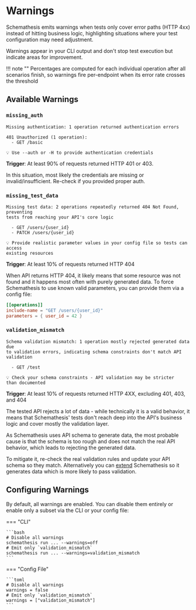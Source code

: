 # Warnings

Schemathesis emits warnings when tests only cover error paths (HTTP 4xx) instead of hitting business logic, highlighting situations where your test configuration may need adjustment.

Warnings appear in your CLI output and don't stop test execution but indicate areas for improvement.

!!! note ""
    Percentages are computed for each individual operation after all scenarios finish, so warnings fire per-endpoint when its error rate crosses the threshold

## Available Warnings

### `missing_auth`

```
Missing authentication: 1 operation returned authentication errors

401 Unauthorized (1 operation):
  - GET /basic

💡 Use --auth or -H to provide authentication credentials
```

**Trigger**: At least 90% of requests returned HTTP 401 or 403.

In this situation, most likely the credentials are missing or invalid/insufficient. Re-check if you provided proper auth.

### `missing_test_data`

```
Missing test data: 2 operations repeatedly returned 404 Not Found, preventing 
tests from reaching your API's core logic

  - GET /users/{user_id}
  - PATCH /users/{user_id}

💡 Provide realistic parameter values in your config file so tests can access 
existing resources
```

**Trigger**: At least 10% of requests returned HTTP 404

When API returns HTTP 404, it likely means that some resource was not found and it happens most often with purely generated data. To force Schemathesis to use known valid parameters, you can provide them via a config file:

```toml
[[operations]]
include-name = "GET /users/{user_id}"
parameters = { user_id = 42 }
```

### `validation_mismatch`

```
Schema validation mismatch: 1 operation mostly rejected generated data due 
to validation errors, indicating schema constraints don't match API validation

  - GET /test

💡 Check your schema constraints - API validation may be stricter 
than documented
```

**Trigger**: At least 10% of requests returned HTTP 4XX, excluding 401, 403, and 404

The tested API rejects a lot of data - while technically it is a valid behavior, it means that Schemathesis' tests don't reach deep into the API's business logic and cover mostly the validation layer.

As Schemathesis uses API schema to generate data, the most probable cause is that the schema is too rough and does not match the real API behavior, which leads to rejecting the generated data. 

To mitigate it, re-check the real validation rules and update your API schema so they match. Alternatively you can [extend](../guides/extending.md) Schemathesis so it generates data which is more likely to pass validation.

## Configuring Warnings

By default, all warnings are enabled. You can disable them entirely or enable only a subset via the CLI or your config file:

=== "CLI"

    ```bash
    # Disable all warnings
    schemathesis run ... --warnings=off
    # Emit only `validation_mismatch`
    schemathesis run ... --warnings=validation_mismatch
    ```

=== "Config File"

    ```toml
    # Disable all warnings
    warnings = false
    # Emit only `validation_mismatch`
    warnings = ["validation_mismatch"]
    ```

